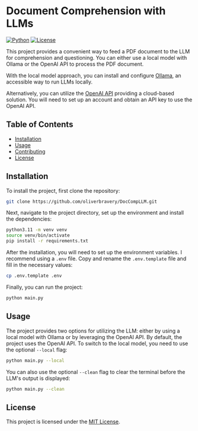 # Document Comprehension with LLMs
[![Python](https://img.shields.io/badge/python-3.11-blue.svg)](https://www.python.org/downloads/release/python-3110/)
[![License](https://img.shields.io/badge/license-MIT-blue.svg)](LICENSE)



This project provides a convenient way to feed a PDF document to the LLM for comprehension and questioning. You can either use a local model with Ollama or the OpenAI API to process the PDF document.

With the local model approach, you can install and configure [Ollama](https://ollama.com), an accessible way to run LLMs locally.

Alternatively, you can utilize the [OpenAI API](https://openai.com/blog/openai-api) providing a cloud-based solution. You will need to set up an account and obtain an API key to use the OpenAI API.


## Table of Contents

- [Installation](#installation)
- [Usage](#usage)
- [Contributing](#contributing)
- [License](#license)

## Installation

To install the project, first clone the repository:

```bash
git clone https://github.com/oliverbravery/DocCompLLM.git
```

Next, navigate to the project directory, set up the environment and install the dependencies:

```bash
python3.11 -m venv venv
source venv/bin/activate
pip install -r requirements.txt
```

After the installation, you will need to set up the environment variables. I recommend using a `.env` file. Copy and rename the `.env.template` file and fill in the necessary values:

```bash
cp .env.template .env
```

Finally, you can run the project:

```bash
python main.py
```

## Usage

The project provides two options for utilizing the LLM: either by using a local model with Ollama or by leveraging the OpenAI API. By default, the project uses the OpenAI API. To switch to the local model, you need to use the optional `--local` flag:

```bash
python main.py --local
```

You can also use the optional `--clean` flag to clear the terminal before the LLM's output is displayed:

```bash
python main.py --clean
```

## License

This project is licensed under the [MIT License](LICENSE).
